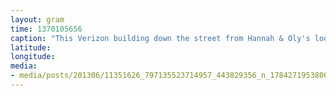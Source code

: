 ```yaml
---
layout: gram
time: 1370105656
caption: "This Verizon building down the street from Hannah & Oly's looks like a maximum security prison."
latitude: 
longitude: 
media:
- media/posts/201306/11351626_797135523714957_443829356_n_17842719538000351.jpg
---
```

